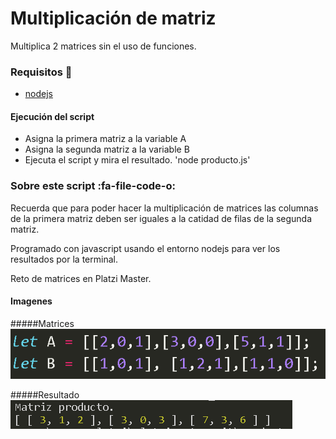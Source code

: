 # Multiplicación de matriz
Multiplica 2 matrices sin el uso de funciones.

### Requisitos 🔧
- [nodejs](https://nodejs.org/es/)


#### Ejecución del script
- Asigna la primera matriz a la variable A
- Asigna la segunda matriz a la variable B
- Ejecuta el script y mira el resultado.
'node producto.js'

### Sobre este script :fa-file-code-o:
Recuerda que para poder hacer la multiplicación de matrices las columnas de la primera matriz deben ser iguales a la catidad de filas de la segunda matriz.

Programado con javascript usando el entorno nodejs para ver los resultados por la terminal.

Reto de matrices en Platzi Master.

#### Imagenes
#####Matrices
![](https://raw.githubusercontent.com/jromeroc/ProductoMatriz/master/src/matriz.png)

#####Resultado
![](https://raw.githubusercontent.com/jromeroc/ProductoMatriz/master/src/result.png)
